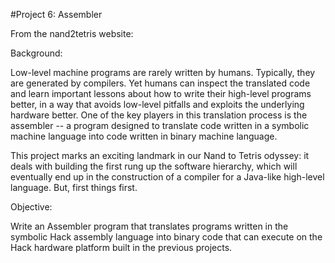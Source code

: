 #Project 6: Assembler

From the nand2tetris website:


Background:

Low-level machine programs are rarely written by humans. Typically, they are generated by compilers. Yet humans can inspect the translated code and learn important lessons about how to write their high-level programs better, in a way that avoids low-level pitfalls and exploits the underlying hardware better. One of the key players in this translation process is the assembler -- a program designed to translate code written in a symbolic machine language into code written in binary machine language.

​This project marks an exciting landmark in our Nand to Tetris odyssey: it deals with building the first rung up the software hierarchy, which will eventually end up in the construction of a compiler for a Java-like high-level language. But, first things first.


Objective:

Write an Assembler program that translates programs written in the symbolic Hack assembly language into binary code that can execute on the Hack hardware platform built in the previous projects.